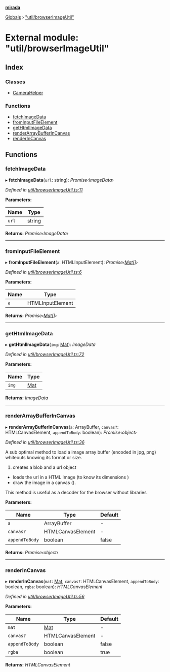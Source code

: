 **[mirada](../README.md)**

[Globals](../README.md) › ["util/browserImageUtil"](_util_browserimageutil_.md)

# External module: "util/browserImageUtil"

## Index

### Classes

* [CameraHelper](../classes/_util_browserimageutil_.camerahelper.md)

### Functions

* [fetchImageData](_util_browserimageutil_.md#fetchimagedata)
* [fromInputFileElement](_util_browserimageutil_.md#frominputfileelement)
* [getHtmlImageData](_util_browserimageutil_.md#gethtmlimagedata)
* [renderArrayBufferInCanvas](_util_browserimageutil_.md#renderarraybufferincanvas)
* [renderInCanvas](_util_browserimageutil_.md#renderincanvas)

## Functions

###  fetchImageData

▸ **fetchImageData**(`url`: string): *Promise‹ImageData›*

*Defined in [util/browserImageUtil.ts:11](https://github.com/cancerberoSgx/mirada/blob/170e57c/mirada/src/util/browserImageUtil.ts#L11)*

**Parameters:**

Name | Type |
------ | ------ |
`url` | string |

**Returns:** *Promise‹ImageData›*

___

###  fromInputFileElement

▸ **fromInputFileElement**(`a`: HTMLInputElement): *Promise‹[Mat](../classes/_types_opencv_mat_.mat.md)[]›*

*Defined in [util/browserImageUtil.ts:6](https://github.com/cancerberoSgx/mirada/blob/170e57c/mirada/src/util/browserImageUtil.ts#L6)*

**Parameters:**

Name | Type |
------ | ------ |
`a` | HTMLInputElement |

**Returns:** *Promise‹[Mat](../classes/_types_opencv_mat_.mat.md)[]›*

___

###  getHtmlImageData

▸ **getHtmlImageData**(`img`: [Mat](../classes/_types_opencv_mat_.mat.md)): *ImageData*

*Defined in [util/browserImageUtil.ts:72](https://github.com/cancerberoSgx/mirada/blob/170e57c/mirada/src/util/browserImageUtil.ts#L72)*

**Parameters:**

Name | Type |
------ | ------ |
`img` | [Mat](../classes/_types_opencv_mat_.mat.md) |

**Returns:** *ImageData*

___

###  renderArrayBufferInCanvas

▸ **renderArrayBufferInCanvas**(`a`: ArrayBuffer, `canvas?`: HTMLCanvasElement, `appendToBody`: boolean): *Promise‹object›*

*Defined in [util/browserImageUtil.ts:36](https://github.com/cancerberoSgx/mirada/blob/170e57c/mirada/src/util/browserImageUtil.ts#L36)*

A sub optimal method to load a image array buffer (encoded in jpg, png) whiteouts knowing its format or size.
1) creates a blob and a url object
* loads the url in a HTML Image (to know its dimensions )
* draw the image in a canvas ().

This method is useful as a decoder for the browser without libraries

**Parameters:**

Name | Type | Default |
------ | ------ | ------ |
`a` | ArrayBuffer | - |
`canvas?` | HTMLCanvasElement | - |
`appendToBody` | boolean | false |

**Returns:** *Promise‹object›*

___

###  renderInCanvas

▸ **renderInCanvas**(`mat`: [Mat](../classes/_types_opencv_mat_.mat.md), `canvas?`: HTMLCanvasElement, `appendToBody`: boolean, `rgba`: boolean): *HTMLCanvasElement*

*Defined in [util/browserImageUtil.ts:56](https://github.com/cancerberoSgx/mirada/blob/170e57c/mirada/src/util/browserImageUtil.ts#L56)*

**Parameters:**

Name | Type | Default |
------ | ------ | ------ |
`mat` | [Mat](../classes/_types_opencv_mat_.mat.md) | - |
`canvas?` | HTMLCanvasElement | - |
`appendToBody` | boolean | false |
`rgba` | boolean | true |

**Returns:** *HTMLCanvasElement*
